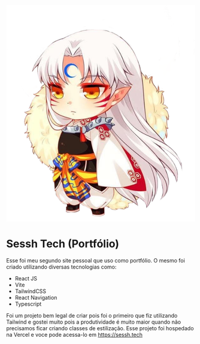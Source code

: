 ![Logo](https://github.com/areyousessh/sesshtech/blob/main/public/sessh-chibi.png?raw=true)


# Sessh Tech (Portfólio)

Esse foi meu segundo site pessoal que uso como portfólio. O mesmo foi criado utilizando diversas tecnologias como:

- React JS
- Vite 
- TailwindCSS
- React Navigation 
- Typescript


Foi um projeto bem legal de criar pois foi o primeiro que fiz utilizando Tailwind e gostei muito pois a produtividade é muito maior quando não precisamos ficar criando classes de estilização. Esse projeto foi hospedado na Vercel e voce pode acessa-lo em <https://sessh.tech>
